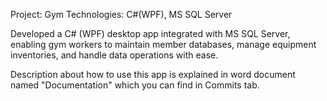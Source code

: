 Project: Gym
Technologies: C#(WPF), MS SQL Server

Developed a C# (WPF) desktop app integrated with MS SQL Server, enabling gym workers to
maintain member databases, manage equipment inventories, and handle data operations with
ease.

Description about how to use this app is explained in word document named "Documentation" which you can find in Commits tab.
